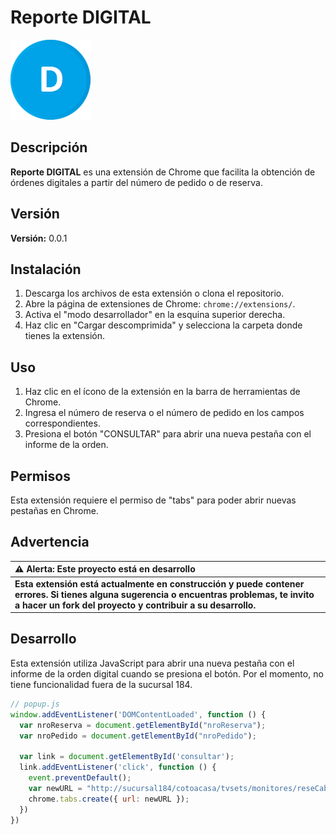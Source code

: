 # Reporte DIGITAL

![Icono](https://raw.githubusercontent.com/LucasAMoralesRomero/reporte-digital/main/report.png)

## Descripción
**Reporte DIGITAL** es una extensión de Chrome que facilita la obtención de órdenes digitales a partir del número de pedido o de reserva.

## Versión
**Versión:** 0.0.1

## Instalación
1. Descarga los archivos de esta extensión o clona el repositorio.
2. Abre la página de extensiones de Chrome: `chrome://extensions/`.
3. Activa el "modo desarrollador" en la esquina superior derecha.
4. Haz clic en "Cargar descomprimida" y selecciona la carpeta donde tienes la extensión.

## Uso
1. Haz clic en el ícono de la extensión en la barra de herramientas de Chrome.
2. Ingresa el número de reserva o el número de pedido en los campos correspondientes.
3. Presiona el botón "CONSULTAR" para abrir una nueva pestaña con el informe de la orden.

## Permisos
Esta extensión requiere el permiso de "tabs" para poder abrir nuevas pestañas en Chrome.

## Advertencia
| :warning: **Alerta:** Este proyecto está en desarrollo          |
|:---------------------------|
| **Esta extensión está actualmente en construcción y puede contener errores. Si tienes alguna sugerencia o encuentras problemas, te invito a hacer un fork del proyecto y contribuir a su desarrollo.**

## Desarrollo
Esta extensión utiliza JavaScript para abrir una nueva pestaña con el informe de la orden digital cuando se presiona el botón. Por el momento, no tiene funcionalidad fuera de la sucursal 184.

```javascript
// popup.js
window.addEventListener('DOMContentLoaded', function () {
  var nroReserva = document.getElementById("nroReserva");
  var nroPedido = document.getElementById("nroPedido");

  var link = document.getElementById('consultar');
  link.addEventListener('click', function () {
    event.preventDefault();
    var newURL = "http://sucursal184/cotoacasa/tvsets/monitores/reseCabeceraCD.asp?fReservaDesde=19%2F12%2F2000&fReservaHasta=19%2F12%2F2050&fCompraDesde=&fCompraHasta=&idEstadoReserva=&idReserva=" + nroReserva.value + "&idPedido=" + nroPedido.value + "&idPlu=&idCampoOrden=0&orden=";
    chrome.tabs.create({ url: newURL });
  })
})